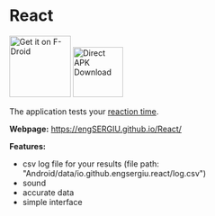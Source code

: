 # React

[<img src="https://raw.githubusercontent.com/engSERGIU/React/master/docs/img/f-droid.png"
      alt="Get it on F-Droid"
      height="109">](https://f-droid.org/app/io.github.engsergiu.react) 
[<img src="https://raw.githubusercontent.com/engSERGIU/React/master/docs/img/directDownloadAPK.png"
      alt="Direct APK Download"
      height="89">](https://github.com/engSERGIU/React/raw/master/bin/React-1.4.0-release-signed.apk)
      
      

The application tests your [reaction time](https://en.wikipedia.org/wiki/Mental_chronometry).

**Webpage:** https://engSERGIU.github.io/React/

**Features:**
 - csv log file for your results (file path: "Android/data/io.github.engsergiu.react/log.csv")
 - sound
 - accurate data
 - simple interface
